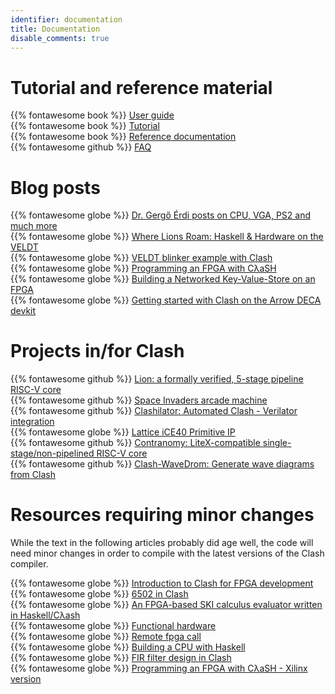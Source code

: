 ```yaml
---
identifier: documentation
title: Documentation
disable_comments: true
---
```


# Tutorial and reference material
{{% fontawesome book %}} [User guide](https://clash-lang.readthedocs.io/en/latest/index.html)</br>
{{% fontawesome book %}} [Tutorial](http://hackage.haskell.org/package/clash-prelude/docs/Clash-Tutorial.html)</br>
{{% fontawesome book %}} [Reference documentation](http://hackage.haskell.org/package/clash-prelude/docs/Clash-Prelude.html)</br>
{{% fontawesome github %}} [FAQ](https://github.com/clash-lang/clash-compiler/wiki/FAQ)

# Blog posts
{{% fontawesome globe %}} [Dr. Gergő Érdi posts on CPU, VGA, PS2 and much more](https://gergo.erdi.hu/blog/tags/clash/)</br>
{{% fontawesome globe %}} [Where Lions Roam: Haskell & Hardware on the VELDT](https://github.com/standardsemiconductor/VELDT-getting-started)</br>
{{% fontawesome globe %}} [VELDT blinker example with Clash](https://github.com/standardsemiconductor/VELDT-blinker-clash)</br>
{{% fontawesome globe %}} [Programming an FPGA with CλaSH](https://qbaylogic.com/blog/2020/07/09/new-clash-fpga-starter.html)</br>
{{% fontawesome globe %}} [Building a Networked Key-Value-Store on an FPGA](https://adamwalker.github.io/Building-FPGA-KVS/)</br>
{{% fontawesome globe %}} [Getting started with Clash on the Arrow DECA devkit](https://qbaylogic.com/all/clash/getting-started-with-clash-on-the-arrow-deca-devkit/)

# Projects in/for Clash
{{% fontawesome github %}} [Lion: a formally verified, 5-stage pipeline RISC-V core](https://github.com/standardsemiconductor/lion)</br>
{{% fontawesome github %}} [Space Invaders arcade machine](https://github.com/gergoerdi/clash-spaceinvaders)</br>
{{% fontawesome github %}} [Clashilator: Automated Clash - Verilator integration](https://github.com/gergoerdi/clashilator)</br>
{{% fontawesome globe %}} [Lattice iCE40 Primitive IP](http://hackage.haskell.org/package/ice40-prim)</br>
{{% fontawesome github %}} [Contranomy: LiteX-compatible single-stage/non-pipelined RISC-V core](https://github.com/christiaanb/contranomy)</br>
{{% fontawesome github %}} [Clash-WaveDrom: Generate wave diagrams from Clash](https://github.com/expipiplus1/clash-wavedrom)</br>

# Resources requiring minor changes
While the text in the following articles probably did age well, the code will need minor changes in order to compile with the latest versions of the Clash compiler.

{{% fontawesome globe %}} [Introduction to Clash for FPGA development](https://bitlog.it/20180320_a_basic_introduction_to_clash_for_fpga_development_part_1.html)</br>
{{% fontawesome globe %}} [6502 in Clash](http://polygonalhell.blogspot.com/2015/09/haskell-and-hardware.html)</br>
{{% fontawesome globe %}} [An FPGA-based SKI calculus evaluator written in Haskell/Cλash](http://yager.io/HaSKI/HaSKI.html)</br>
{{% fontawesome globe %}} [Functional hardware](http://rahne.si/programming/2016/02/28/funcional-hadware.html)</br>
{{% fontawesome globe %}} [Remote fpga call](http://rahne.si/programming/clash/fpga/2016/02/28/remote-core-call.html)</br>
{{% fontawesome globe %}} [Building a CPU with Haskell](http://yager.io/CPU/CPU1.html)</br>
{{% fontawesome globe %}} [FIR filter design in Clash](http://adamwalker.github.io/Filter-Design-in-Clash/)</br>
{{% fontawesome globe %}} [Programming an FPGA with CλaSH - Xilinx version](http://catherineh.github.io/programming/2016/12/26/haskell-on-a-xilinx-fpga)

<style>
.post__title{ display:none; }
</style>
